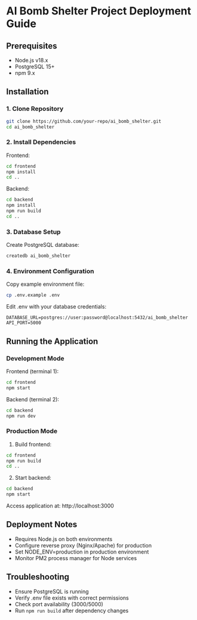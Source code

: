 # AI Bomb Shelter Project Deployment Guide

## Prerequisites
- Node.js v18.x
- PostgreSQL 15+
- npm 9.x

## Installation

### 1. Clone Repository
```bash
git clone https://github.com/your-repo/ai_bomb_shelter.git
cd ai_bomb_shelter
```

### 2. Install Dependencies
Frontend:
```bash
cd frontend
npm install
cd ..
```

Backend:
```bash
cd backend
npm install
npm run build
cd ..
```

### 3. Database Setup
Create PostgreSQL database:
```bash
createdb ai_bomb_shelter
```

### 4. Environment Configuration
Copy example environment file:
```bash
cp .env.example .env
```
Edit .env with your database credentials:
```env
DATABASE_URL=postgres://user:password@localhost:5432/ai_bomb_shelter
API_PORT=5000
```

## Running the Application

### Development Mode
Frontend (terminal 1):
```bash
cd frontend
npm start
```

Backend (terminal 2):
```bash
cd backend
npm run dev
```

### Production Mode
1. Build frontend:
```bash
cd frontend
npm run build
cd ..
```

2. Start backend:
```bash
cd backend
npm start
```

Access application at: http://localhost:3000

## Deployment Notes
- Requires Node.js on both environments
- Configure reverse proxy (Nginx/Apache) for production
- Set NODE_ENV=production in production environment
- Monitor PM2 process manager for Node services

## Troubleshooting
- Ensure PostgreSQL is running
- Verify .env file exists with correct permissions
- Check port availability (3000/5000)
- Run `npm run build` after dependency changes